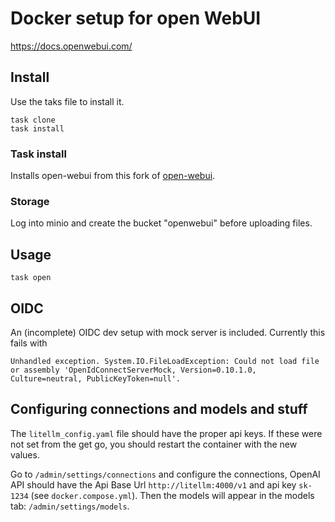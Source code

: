 # Docker setup for open WebUI

https://docs.openwebui.com/

## Install

Use the taks file to install it.

```shell
task clone
task install
```

### Task install

Installs open-webui from this fork of [open-webui](https://github.com/itk-dev/open-webui).

### Storage

Log into minio and create the bucket "openwebui" before uploading files.

## Usage

```shell
task open
```

## OIDC

An (incomplete) OIDC dev setup with mock server is included. Currently this fails with
```text
Unhandled exception. System.IO.FileLoadException: Could not load file or assembly 'OpenIdConnectServerMock, Version=0.10.1.0, Culture=neutral, PublicKeyToken=null'.
```

## Configuring connections and models and stuff

The `litellm_config.yaml` file should have the proper api keys. If these were not set from the get go, you should restart the container with the new values.

Go to `/admin/settings/connections` and configure the connections, OpenAI API should have the Api Base Url `http://litellm:4000/v1` and api key `sk-1234` (see `docker.compose.yml`). Then the models will appear in the models tab: `/admin/settings/models`.

